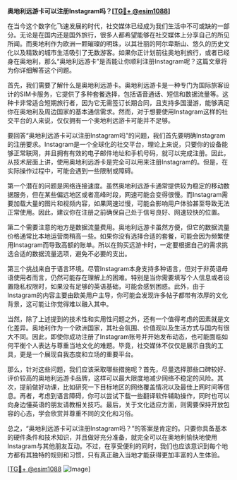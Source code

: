 **奥地利远游卡可以注册Instagram吗？[[TG💪+ @esim1088](https://t.me/s/esim1088)]**

在当今这个数字化飞速发展的时代，社交媒体已经成为我们生活中不可或缺的一部分。无论是在国内还是国外旅行，很多人都希望能够在社交媒体上分享自己的所见所闻。而奥地利作为欧洲一颗璀璨的明珠，以其壮丽的阿尔卑斯山、悠久的历史文化以及精致的城市生活吸引了无数游客。如果你正计划前往奥地利旅行，或者已经身在奥地利，那么“奥地利远游卡”是否能让你顺利注册Instagram呢？这篇文章将为你详细解答这个问题。

首先，我们需要了解什么是奥地利远游卡。奥地利远游卡是一种专门为国际旅客设计的SIM卡服务，它提供了多种套餐选择，包括语音通话、短信和数据流量等。这种卡非常适合短期旅行者，因为它无需签订长期合同，且支持多国漫游，能够满足你在奥地利及周边国家的基本通信需求。然而，对于想要使用Instagram这样的社交平台的人来说，仅仅拥有一个奥地利远游卡可能并不足够。

要回答“奥地利远游卡可以注册Instagram吗”的问题，我们首先要明确Instagram的注册要求。Instagram是一个全球化的社交平台，理论上来说，只要你的设备能够正常联网，并且拥有有效的电子邮件地址和手机号码，就可以完成注册。因此，从技术层面上讲，使用奥地利远游卡是完全可以用来注册Instagram的。但是，在实际操作过程中，可能会遇到一些限制或障碍。

第一个潜在的问题是网络连接速度。虽然奥地利远游卡通常提供较为稳定的移动数据服务，但在某些偏远地区或者高峰时段，网速可能会变得很慢。而Instagram需要加载大量的图片和视频内容，如果网速过慢，可能会影响用户体验甚至导致无法正常使用。因此，建议你在注册之前确保自己处于信号良好、网速较快的位置。

第二个需要注意的地方是数据流量费用。奥地利远游卡虽然方便，但它的数据流量价格通常比本地运营商稍高一些。如果你没有选择合适的套餐，可能会因为频繁使用Instagram而导致高额的账单。所以在购买远游卡时，一定要根据自己的需求挑选合适的数据流量选项，避免不必要的支出。

第三个挑战来自于语言环境。尽管Instagram本身支持多种语言，但对于非英语母语使用者而言，仍然可能存在理解上的困难。特别是当你需要填写个人信息或者设置隐私权限时，如果没有足够的英语基础，可能会感到困惑。此外，由于Instagram的内容主要由欧美用户主导，你可能会发现许多帖子都带有浓厚的文化背景，这可能让你觉得难以融入其中。

当然，除了上述提到的技术性和实用性问题之外，还有一个值得考虑的因素就是文化差异。奥地利作为一个欧洲国家，其社会氛围、价值观以及生活方式与国内有很大不同。因此，即使你成功注册了Instagram账号并开始发布动态，也可能面临如何平衡个人表达与尊重当地文化的难题。毕竟，社交媒体不仅仅是展示自我的工具，更是一个展现自我态度和立场的重要平台。

那么，针对这些问题，我们应该采取哪些措施呢？首先，尽量选择那些口碑较好、评价较高的奥地利远游卡品牌，这样可以最大限度地减少网络不稳定的风险。其次，提前做好功课，比如研究一下目标地区的网络覆盖情况以及最佳上网时间等信息。再者，考虑到语言障碍，你可以尝试下载一些翻译软件辅助操作，同时也可以向身边懂英语的朋友请教相关技巧。最后，关于文化适应方面，则需要保持开放包容的心态，学会欣赏并尊重不同的文化和习俗。

总之，“奥地利远游卡可以注册Instagram吗？”的答案是肯定的。只要你具备基本的硬件条件和技术知识，并且做好充分准备，就完全可以在奥地利愉快地使用Instagram与其他朋友互动。不过，在享受便利的同时，我们也应该意识到每个地方都有其独特的规则和习惯，只有真正融入当地才能获得更加丰富的人生体验。

[[TG💪+ @esim1088](https://t.me/s/esim1088) ![Image](https://i.postimg.cc/4NQfJmqS/Snipaste-2025-05-13-00-14-12.png)]
